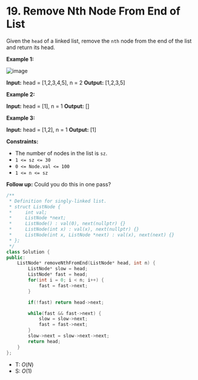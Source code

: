 # 19. Remove Nth Node From End of List

Given the `head` of a linked list, remove the `nth` node from the end of the list and return its head.

**Example 1:**

![image](https://assets.leetcode.com/uploads/2020/10/03/remove_ex1.jpg)

**Input:** head = \[1,2,3,4,5\], n = 2
**Output:** \[1,2,3,5\]

**Example 2:**

**Input:** head = \[1\], n = 1
**Output:** \[\]

**Example 3:**

**Input:** head = \[1,2\], n = 1
**Output:** \[1\]

**Constraints:**

- The number of nodes in the list is `sz`.
- `1 <= sz <= 30`
- `0 <= Node.val <= 100`
- `1 <= n <= sz`

**Follow up:** Could you do this in one pass?

```cpp
/**
 * Definition for singly-linked list.
 * struct ListNode {
 *     int val;
 *     ListNode *next;
 *     ListNode() : val(0), next(nullptr) {}
 *     ListNode(int x) : val(x), next(nullptr) {}
 *     ListNode(int x, ListNode *next) : val(x), next(next) {}
 * };
 */
class Solution {
public:
    ListNode* removeNthFromEnd(ListNode* head, int n) {
        ListNode* slow = head;
        ListNode* fast = head;
        for(int i = 0; i < n; i++) {
            fast = fast->next;
        }

        if(!fast) return head->next;

        while(fast && fast->next) {
            slow = slow->next;
            fast = fast->next;
        }
        slow->next = slow->next->next;
        return head;
    }
};
```


- T: $O(N)$
- S: $O(1)$

